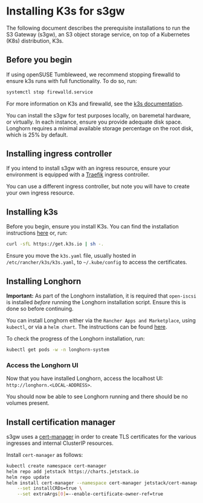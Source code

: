 
# Installing K3s for s3gw

The following document describes the prerequisite installations to run the
S3 Gateway (s3gw), an S3 object storage service, on top of a Kubernetes (K8s)
distribution, K3s.

## Before you begin

If using openSUSE Tumbleweed, we recommend stopping
firewalld to ensure k3s runs with full functionality. To do so, run:

```bash
systemctl stop firewalld.service
```

For more information on K3s and firewalld, see the
[k3s documentation](https://docs.k3s.io/advanced#red-hat-enterprise-linux--centos).

You can install the s3gw for test purposes locally, on baremetal hardware,
or virtually. In each instance, ensure you provide adequate disk space.
Longhorn requires a minimal available storage percentage on the root disk,
which is 25% by default.

## Installing ingress controller

If you intend to install s3gw with an ingress resource, ensure your
environment is equipped with a [Traefik](https://helm.traefik.io/traefik)
ingress controller.

You can use a different ingress controller, but note you will have to
create your own ingress resource.

## Installing k3s

Before you begin, ensure you install K3s. You can find the installation
instructions [here](https://k3s.io/) or, run:

```bash
curl -sfL https://get.k3s.io | sh -.
```

Ensure you move the `k3s.yaml` file, usually hosted in
`/etc/rancher/k3s/k3s.yaml`, to `~/.kube/config` to access the
certificates.

## Installing Longhorn

**Important:** As part of the Longhorn installation, it is required that
`open-iscsi` is installed *before* running the Longhorn installation script.
Ensure this is done so before continuing.

You can install Longhorn either via the `Rancher Apps and Marketplace`,
using `kubectl`, or via a `helm chart`. The instructions can be found
[here](https://longhorn.io/docs/1.4.2/deploy/install/).

To check the progress of the Longhorn installation, run:

```bash
kubectl get pods -w -n longhorn-system
```

### Access the Longhorn UI

Now that you have installed Longhorn, access the localhost UI:
`http://longhorn.<LOCAL-ADDRESS>`.

You should now be able to see Longhorn running and there should be no volumes
present.

## Install certification manager

s3gw uses a [cert-manager](https://cert-manager.io/) in order to create TLS
certificates for the various ingresses and internal ClusterIP resources.

Install `cert-manager` as follows:

```bash
kubectl create namespace cert-manager
helm repo add jetstack https://charts.jetstack.io
helm repo update
helm install cert-manager --namespace cert-manager jetstack/cert-manager \
    --set installCRDs=true \
    --set extraArgs[0]=--enable-certificate-owner-ref=true
```
